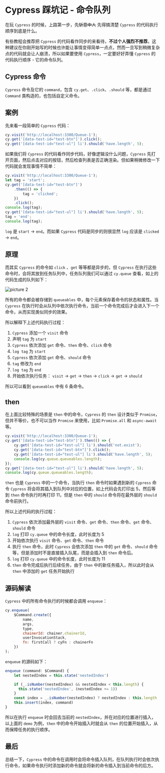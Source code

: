 # Cypress 踩坑记 - 命令队列

在玩 `Cypress` 的时候，上路第一步，~~先斩意中人~~ 先得搞清楚 `Cypress` 的代码执行顺序到底是什么。

有些教程会推荐把 `Cypress` 的代码看作同步的来看待，**不过个人强烈不推荐**。这种建议在你刚开始写的时候也许能让事情变得简单一点点，然而一旦写到稍微复杂点的代码就会让人崩溃，所以如果要使用 `Cypress`，一定要好好弄懂 `Cypress` 的代码执行顺序 - 它的命令队列。

## Cypress 命令

`Cypress` 命令及它的 `command`，包含 `cy.get`、`.click`、`.should` 等，都是通过 `Command` 类构造的，也包括自定义命令。

## 案例

先来看一段简单的 `Cypress` 代码：

```js
cy.visit('http://localhost:3300/Queue-1');
cy.get('[data-test-id="test-btn"]').click();
cy.get('[data-test-id="test-ul"] li').should('have.length', 5);
```

如果我们将 `Cypress` 的代码看作同步代码，好像逻辑没什么问题，`Cypress` 先打开页面，然后点击对应的按钮，然后检查列表是否正确渲染。但如果稍微修改一下代码就会发现事情不简单：

```js
cy.visit('http://localhost:3300/Queue-1');
let tag = 'start';
cy.get('[data-test-id="test-btn"]')
    .then(() => {
        tag = 'clicked';
    })
    .click();
console.log(tag);
cy.get('[data-test-id="test-ul"] li').should('have.length', 5);
tag = 'end';
console.log(tag);
```

`log` 是 `start` -> `end`。而如果 `Cypress` 代码是同步的则很显然 `log` 应该是 `clicked` -> `end`。

## 原理

而其实 `Cypress` 的命令如 `click` 、`get` 等等都是异步的，但 `Cypress` 在执行这些命令时，会将其放到任务队列中，任务队列我们可以通过 `cy.queue` 查看，如上的代码生成的队列如下：

![picture 2](https://stg.heyfe.org/images/blog-cypress-hard-point-execute-queue-1685447410238.png)

所有的命令都会被存储到 `queueables` 中，每个元素保存着命令的状态和属性。当 `Cypress` 在执行时会从队列中依次执行命令，当前一个命令完成后才会进入下一个命令，从而实现类似同步的效果。

所以解释下上述代码执行过程：

1. `Cypress` 添加一个 `visit` 命令
2. 声明 `tag` 为 `start`
3. `Cypress` 依次添加 `get` 命令、`then` 命令、`click` 命令
4. `log tag` 为 `start`
5. `Cypress` 依次添加 `get` 命令、`should` 命令
6. `tag` 修改为 `end`
7. `log tag` 为 `end`
8. 开始依次执行任务： `visit` -> `get` -> `then` -> `click` -> `get` -> `should`

所以可以看到 `queueables` 中有 6 条命令。

## then

在上面比较特殊的场景是 `then` 中的命令，`Cypress` 的 `then` 设计类似于 `Promise`，但并不等价，也不可以当作 `Promise` 来使用，比如 `Promise.all` 和 `async-await` 等。

```js
cy.visit('http://localhost:3300/Queue-1');
cy.get('[data-test-id="test-btn"]').then(() => {
    cy.get('[data-test-id="test-ul"] li').should('not.exist');
    cy.get('[data-test-id="test-btn"]').click();
    cy.get('[data-test-id="test-ul"] li').should('have.length', 5);
    console.log(cy.queue.queueables.length);
});
cy.get('[data-test-id="test-ul"] li').should('have.length', 5);
console.log(cy.queue.queueables.length);
```

`then` 也是 `Cypress` 中的一个命令，当执行 `then` 命令时如果遇到新的 `Cypress` 命令 `Cypress` 将会将其插入到队列中对应的位置，如上代码会先打印出 5，然后等到 `then` 命令执行时再打印 11，但是 `then` 中的 `should` 命令将在最外层的 `should` 命令前执行。

所以上述代码的执行过程：

1. `Cypress` 依次添加最外层的 `visit` 命令、`get` 命令、`then` 命令、`get` 命令、`should` 命令
2. `log` 打印 `cy.queue` 中的命令长度，此时长度为 5
3. 开始依次执行 `visit` 命令、`get` 命令、`then` 命令
4. 执行 `then` 命令，此时 `Cypress` 会依次添加 `then` 中的 `get` 命令、`should` 命令 等，但是添加时不是直接插入队尾，而是会插入到 `then` 命令后。
5. `log` 打印 `cy.queue` 中的命令长度，此时长度为 11
6. `then` 命令完成后执行后续任务，由于 `then` 中的新任务插入，所以此时会从 `then` 中添加的 `get` 任务开始执行

## 源码解读

`Cypress` 中的所有命令执行的时候都会调用 `enqueue`：

```js
cy.enqueue(
    $Command.create({
        name,
        args,
        type,
        chainerId: chainer.chainerId,
        userInvocationStack,
        fn: firstCall ? cyFn : chainerFn
    })
);
```

`enqueue` 的源码如下：

```js
enqueue (command: $Command) {
    let nestedIndex = this.state('nestedIndex')

    if (_.isNumber(nestedIndex) && nestedIndex < this.length) {
      this.state('nestedIndex', (nestedIndex += 1))
    }
    const index = _.isNumber(nestedIndex) ? nestedIndex : this.length
    this.insert(index, command)
}
```

所以在执行 `enqueue` 时会回去当前的 `nestedIndex`，并在对应的位置进行插入，以上面的 `demo` 为例，`then` 中的命令开始插入时就会从 `then` 的位置开始插入，从而保障任务的执行顺序。

## 最后

总结一下，`Cypress` 中的命令在调用时会将命令插入队列，在队列执行时会依次执行命令，如果命令执行时添加新的命令就会将新的命令插入到当前命令的后方。
